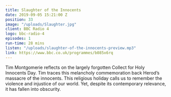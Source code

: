 ```yaml
---
title: Slaughter of the Innocents
date: 2019-09-05 15:21:00 Z
position: 33
image: "/uploads/Slaughter.jpg"
client: BBC Radio 4
logo: bbc-radio-4
episodes: 1
run-time: 28 mins
listen: "/uploads/slaughter-of-the-innocents-preview.mp3"
link: https://www.bbc.co.uk/programmes/b085x6rq
---
```


Tim Montgomerie reflects on the largely forgotten Collect for Holy Innocents Day. Tim traces this melancholy commemoration back Herod’s massacre of the innocents. This religious holiday calls us to remember the violence and injustice of our world. Yet, despite its contemporary relevance, it has fallen into obscurity.